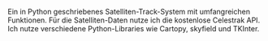 Ein in Python geschriebenes Satelliten-Track-System mit umfangreichen Funktionen.
Für die Satelliten-Daten nutze ich die kostenlose Celestrak API.
Ich nutze verschiedene Python-Libraries wie Cartopy, skyfield und TKInter.
